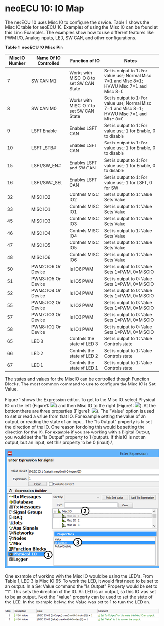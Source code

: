 # neoECU 10: IO Map

The neoECU 10 uses Misc IO to configure the device.  Table 1 shows the Misc IO table for neoECU 10. Examples of using the Misc IO can be found at this Link: Examples. The examples show how to use different features like PWM I/O, Analog inputs, LED, SW CAN, and other configurations.

**Table 1: neoECU 10 Misc Pin**

| Misc IO Number | Name Of IO Controlled | Function of IO                           | Notes                                                                                       |
| -------------- | --------------------- | ---------------------------------------- | ------------------------------------------------------------------------------------------- |
| 7              | SW CAN M1             | Works with MISC IO 8 to set SW CAN State | Set is output to 1: For value use; Normal Misc 7=1 and Misc 8=1; HVWU Misc 7=1 and Misc 8=0 |
| 8              | SW CAN M0             | Works with MISC IO 7 to set SW CAN State | Set is output to 1: For value use; Normal Misc 7=1 and Misc 8=1; HVWU Misc 7=1 and Misc 8=0 |
| 9              | LSFT Enable           | Enables LSFT CAN                         | Set is output to 1: For value use; 1 for Enable, 0 to disable                               |
| 10             | LSFT \_STB#           | Enables LSFT CAN                         | Set is output to 1: For value use; 1 for Enable, 0 to disable                               |
| 15             | LSFT/SW\_EN#          | Enables LSFT and SW CAN                  | Set is output to 1: For value use; 1 for Enable, 0 to disable                               |
| 16             | LSFT/SW#\_SEL         | Enables LSFT CAN                         | Set is output to 1: For value use; 1 for LSFT, 0 for SW                                     |
| 32             | MISC IO2              | Controls MISC IO2                        | Set is output to 1: Value Sets Value                                                        |
| 33             | MISC IO1              | Controls MISC IO1                        | Set is output to 1: Value Sets Value                                                        |
| 45             | MISC IO3              | Controls MISC IO3                        | Set is output to 1: Value Sets Value                                                        |
| 46             | MISC IO4              | Controls MISC IO4                        | Set is output to 1: Value Sets Value                                                        |
| 47             | MISC IO5              | Controls MISC IO5                        | Set is output to 1: Value Sets Value                                                        |
| 48             | MISC IO6              | Controls MISC IO6                        | Set is output to 1: Value Sets Value                                                        |
| 50             | PWM2: IO6 On Device   | Is IO6 PWM                               | Set is output to 0: Value Sets 1=PWM, 0=MISCIO                                              |
| 51             | PWM3: IO5 On Device   | Is IO5 PWM                               | Set is output to 0: Value Sets 1=PWM, 0=MISCIO                                              |
| 52             | PWM4: IO4 On Device   | Is IO4 PWM                               | Set is output to 0: Value Sets 1=PWM, 0=MISCIO                                              |
| 55             | PWM5: IO2 On Device   | Is IO2 PWM                               | Set is output to 0: Value Sets 1=PWM, 0=MISCIO                                              |
| 57             | PWM7: IO3 On Device   | Is IO3 PWM                               | Set is output to 0: Value Sets 1=PWM, 0=MISCIO                                              |
| 58             | PWM8: IO1 On Device   | Is IO1 PWM                               | Set is output to 0: Value Sets 1=PWM, 0=MISCIO                                              |
| 65             | LED 3                 | Controls the state of LED 3              | Set is output to 1: Value Controls state                                                    |
| 66             | LED 2                 | Controls the state of LED 2              | Set is output to 1: Value Controls state                                                    |
| 67             | LED 1                 | Controls the state of LED 1              | Set is output to 1: Value Controls state                                                    |

The states and values for the MiscIO can be controlled though Function Blocks. The most common command to use to configure the Misc IO is Set Value.\
\
Figure 1 shows the Expression editor. To get to the Misc IO, select Physical IO on the left (Figure1: ![](https://cdn.intrepidcs.net/support/VehicleSpy/assets/smOne.gif)) and then Misc IO to the right (Figure1: ![](https://cdn.intrepidcs.net/support/VehicleSpy/assets/smTwo.gif)). At the bottom there are three properties (Figure1: ![](https://cdn.intrepidcs.net/support/VehicleSpy/assets/smThree.gif)). The "Value" option is used to set or read a value from that IO.  For example setting the value of an output, or reading the state of an input. The "Is Output" property is to set the direction of the IO. One reason for doing this would be setting the direction for the IO. For example if you are working with a Digital Output, you would set the "Is Output" property to 1 (output). If this IO is not an output, but an input, set this property to be 0 (input).\


![Figure 1: Expression editor configuring Misc Pins](../../../.gitbook/assets/MiscIOSetupExpressionEditor.gif)

One example of working with the Misc IO would be using the LED's. From Table 1, LED 3 is Misc IO 65. To work the LED, it would first need to be set to an output. In a Set Value command the "Is Output" Property would be set to "1".  This sets the direction of the IO. An LED is an output, so this IO was set to be an output. Next the "Value" property can be used to set the state of the LED. In the example below, the Value was set to 1 to turn the LED on.

![Figure 2: Turning LED On](../../../.gitbook/assets/NE10LEDOn.gif)

